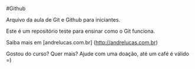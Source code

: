 #Github

Arquivo da aula de Git e Github para iniciantes.

Este é um repositório teste para ensinar como o Git funciona.

Saiba mais em [andrelucas.com.br] (http://andrelucas.com.br)

Gostou do curso? Quer mais? Ajude com uma doação, até um café é válido =)
